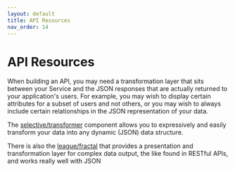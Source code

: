 ```yaml
---
layout: default
title: API Resources
nav_order: 14
---
```


# API Resources

When building an API, you may need a transformation layer that sits between 
your Service and the JSON responses that are actually returned 
to your application's users. For example, you may wish to display certain 
attributes for a subset of users and not others, or you may wish to always 
include certain relationships in the JSON representation of your data. 

The [selective/transformer](https://github.com/selective-php/transformer) component
allows you to expressively and easily transform your data into any dynamic (JSON) data structure.

There is also the [league/fractal](https://fractal.thephpleague.com/)
that provides a presentation and transformation layer for complex data output, 
the like found in RESTful APIs, and works really well with JSON

